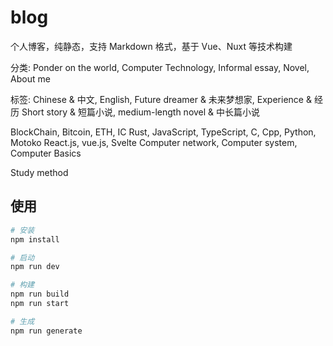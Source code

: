 # blog

个人博客，纯静态，支持 Markdown 格式，基于 Vue、Nuxt 等技术构建

分类: Ponder on the world, Computer Technology, Informal essay, Novel, About me

标签: 
Chinese & 中文, English, Future dreamer & 未来梦想家, Experience & 经历
Short story & 短篇小说, medium-length novel & 中长篇小说

BlockChain, Bitcoin, ETH, IC
Rust, JavaScript, TypeScript, C, Cpp, Python, Motoko
React.js, vue.js, Svelte
Computer network, Computer system, Computer Basics

Study method

## 使用

```bash
# 安装
npm install

# 启动
npm run dev

# 构建
npm run build
npm run start

# 生成
npm run generate
```
